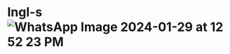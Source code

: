 # Ingl-s![WhatsApp Image 2024-01-29 at 12 52 23 PM](https://github.com/AreMC17/Ingl-s/assets/108564646/88da1ba3-75e4-4935-b1f2-8a05f90e7f6d)
